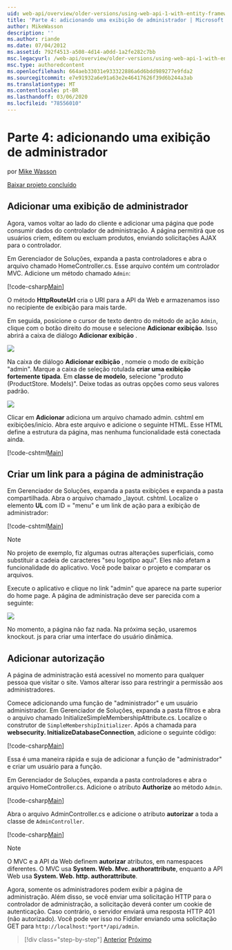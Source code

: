 ```yaml
---
uid: web-api/overview/older-versions/using-web-api-1-with-entity-framework-5/using-web-api-with-entity-framework-part-4
title: 'Parte 4: adicionando uma exibição de administrador | Microsoft Docs'
author: MikeWasson
description: ''
ms.author: riande
ms.date: 07/04/2012
ms.assetid: 792f4513-a508-4d14-a0dd-1a2fe282c7bb
msc.legacyurl: /web-api/overview/older-versions/using-web-api-1-with-entity-framework-5/using-web-api-with-entity-framework-part-4
msc.type: authoredcontent
ms.openlocfilehash: 664aeb33031e933322886a6d6bdd989277e9fda2
ms.sourcegitcommit: e7e91932a6e91a63e2e46417626f39d6b244a3ab
ms.translationtype: MT
ms.contentlocale: pt-BR
ms.lasthandoff: 03/06/2020
ms.locfileid: "78556010"
---
```

# <a name="part-4-adding-an-admin-view"></a>Parte 4: adicionando uma exibição de administrador

por [Mike Wasson](https://github.com/MikeWasson)

[Baixar projeto concluído](https://code.msdn.microsoft.com/ASP-NET-Web-API-with-afa30545)

## <a name="add-an-admin-view"></a>Adicionar uma exibição de administrador

Agora, vamos voltar ao lado do cliente e adicionar uma página que pode consumir dados do controlador de administração. A página permitirá que os usuários criem, editem ou excluam produtos, enviando solicitações AJAX para o controlador.

Em Gerenciador de Soluções, expanda a pasta controladores e abra o arquivo chamado HomeController.cs. Esse arquivo contém um controlador MVC. Adicione um método chamado `Admin`:

[!code-csharp[Main](using-web-api-with-entity-framework-part-4/samples/sample1.cs)]

O método **HttpRouteUrl** cria o URI para a API da Web e armazenamos isso no recipiente de exibição para mais tarde.

Em seguida, posicione o cursor de texto dentro do método de ação `Admin`, clique com o botão direito do mouse e selecione **Adicionar exibição**. Isso abrirá a caixa de diálogo **Adicionar exibição** .

![](using-web-api-with-entity-framework-part-4/_static/image1.png)

Na caixa de diálogo **Adicionar exibição** , nomeie o modo de exibição "admin". Marque a caixa de seleção rotulada **criar uma exibição fortemente tipada**. Em **classe de modelo**, selecione "produto (ProductStore. Models)". Deixe todas as outras opções como seus valores padrão.

![](using-web-api-with-entity-framework-part-4/_static/image2.png)

Clicar em **Adicionar** adiciona um arquivo chamado admin. cshtml em exibições/início. Abra este arquivo e adicione o seguinte HTML. Esse HTML define a estrutura da página, mas nenhuma funcionalidade está conectada ainda.

[!code-cshtml[Main](using-web-api-with-entity-framework-part-4/samples/sample2.cshtml)]

## <a name="create-a-link-to-the-admin-page"></a>Criar um link para a página de administração

Em Gerenciador de Soluções, expanda a pasta exibições e expanda a pasta compartilhada. Abra o arquivo chamado \_layout. cshtml. Localize o elemento **UL** com ID = "menu" e um link de ação para a exibição de administrador:

[!code-cshtml[Main](using-web-api-with-entity-framework-part-4/samples/sample3.cshtml)]

> [!NOTE]
> No projeto de exemplo, fiz algumas outras alterações superficiais, como substituir a cadeia de caracteres "seu logotipo aqui". Eles não afetam a funcionalidade do aplicativo. Você pode baixar o projeto e comparar os arquivos.

Execute o aplicativo e clique no link "admin" que aparece na parte superior do home page. A página de administração deve ser parecida com a seguinte:

![](using-web-api-with-entity-framework-part-4/_static/image3.png)

No momento, a página não faz nada. Na próxima seção, usaremos knockout. js para criar uma interface do usuário dinâmica.

## <a name="add-authorization"></a>Adicionar autorização

A página de administração está acessível no momento para qualquer pessoa que visitar o site. Vamos alterar isso para restringir a permissão aos administradores.

Comece adicionando uma função de "administrador" e um usuário administrador. Em Gerenciador de Soluções, expanda a pasta filtros e abra o arquivo chamado InitializeSimpleMembershipAttribute.cs. Localize o construtor de `SimpleMembershipInitializer`. Após a chamada para **websecurity. InitializeDatabaseConnection**, adicione o seguinte código:

[!code-csharp[Main](using-web-api-with-entity-framework-part-4/samples/sample4.cs)]

Essa é uma maneira rápida e suja de adicionar a função de "administrador" e criar um usuário para a função.

Em Gerenciador de Soluções, expanda a pasta controladores e abra o arquivo HomeController.cs. Adicione o atributo **Authorize** ao método `Admin`.

[!code-csharp[Main](using-web-api-with-entity-framework-part-4/samples/sample5.cs)]

Abra o arquivo AdminController.cs e adicione o atributo **autorizar** a toda a classe de `AdminController`.

[!code-csharp[Main](using-web-api-with-entity-framework-part-4/samples/sample6.cs)]

> [!NOTE]
> O MVC e a API da Web definem **autorizar** atributos, em namespaces diferentes. O MVC usa **System. Web. Mvc. authorattribute**, enquanto a API Web usa **System. Web. http. authorattribute**.

Agora, somente os administradores podem exibir a página de administração. Além disso, se você enviar uma solicitação HTTP para o controlador de administração, a solicitação deverá conter um cookie de autenticação. Caso contrário, o servidor enviará uma resposta HTTP 401 (não autorizado). Você pode ver isso no Fiddler enviando uma solicitação GET para `http://localhost:*port*/api/admin`.

> [!div class="step-by-step"]
> [Anterior](using-web-api-with-entity-framework-part-3.md)
> [Próximo](using-web-api-with-entity-framework-part-5.md)
